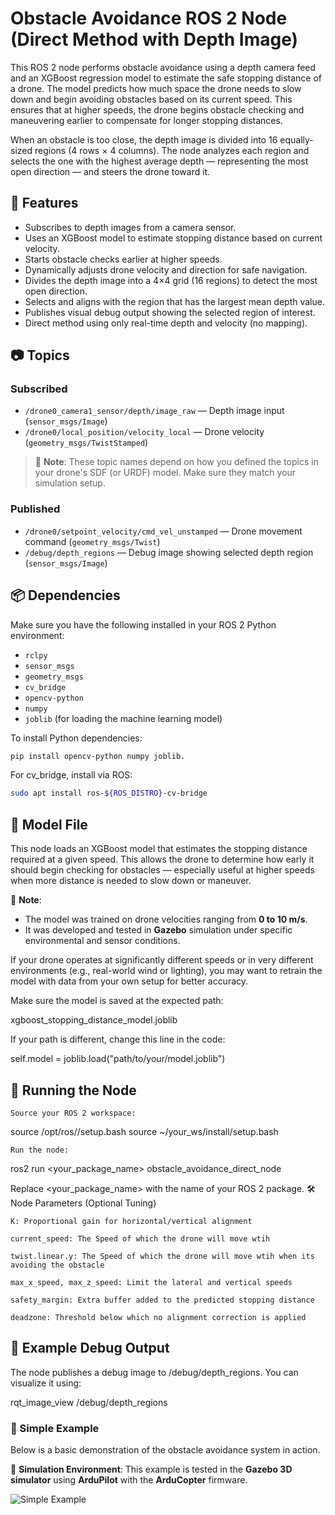 # Obstacle Avoidance ROS 2 Node (Direct Method with Depth Image)

This ROS 2 node performs obstacle avoidance using a depth camera feed and an XGBoost regression model to estimate the safe stopping distance of a drone. The model predicts how much space the drone needs to slow down and begin avoiding obstacles based on its current speed. This ensures that at higher speeds, the drone begins obstacle checking and maneuvering earlier to compensate for longer stopping distances.

When an obstacle is too close, the depth image is divided into 16 equally-sized regions (4 rows × 4 columns). The node analyzes each region and selects the one with the highest average depth — representing the most open direction — and steers the drone toward it.

## 📌 Features

- Subscribes to depth images from a camera sensor.
- Uses an XGBoost model to estimate stopping distance based on current velocity.
- Starts obstacle checks earlier at higher speeds.
- Dynamically adjusts drone velocity and direction for safe navigation.
- Divides the depth image into a 4×4 grid (16 regions) to detect the most open direction.
- Selects and aligns with the region that has the largest mean depth value.
- Publishes visual debug output showing the selected region of interest.
- Direct method using only real-time depth and velocity (no mapping).

## 📷 Topics

### Subscribed

- `/drone0_camera1_sensor/depth/image_raw` — Depth image input (`sensor_msgs/Image`)
- `/drone0/local_position/velocity_local` — Drone velocity (`geometry_msgs/TwistStamped`)

> 📝 **Note**: These topic names depend on how you defined the topics in your drone's SDF (or URDF) model. Make sure they match your simulation setup.

### Published

- `/drone0/setpoint_velocity/cmd_vel_unstamped` — Drone movement command (`geometry_msgs/Twist`)
- `/debug/depth_regions` — Debug image showing selected depth region (`sensor_msgs/Image`)

## 📦 Dependencies

Make sure you have the following installed in your ROS 2 Python environment:

- `rclpy`
- `sensor_msgs`
- `geometry_msgs`
- `cv_bridge`
- `opencv-python`
- `numpy`
- `joblib` (for loading the machine learning model)

To install Python dependencies:
```bash
pip install opencv-python numpy joblib.
```
For cv_bridge, install via ROS:
```bash
sudo apt install ros-${ROS_DISTRO}-cv-bridge
```
## 🧠 Model File

This node loads an XGBoost model that estimates the stopping distance required at a given speed. This allows the drone to determine how early it should begin checking for obstacles — especially useful at higher speeds when more distance is needed to slow down or maneuver.

📌 **Note**:  
- The model was trained on drone velocities ranging from **0 to 10 m/s**.
- It was developed and tested in **Gazebo** simulation under specific environmental and sensor conditions.

If your drone operates at significantly different speeds or in very different environments (e.g., real-world wind or lighting), you may want to retrain the model with data from your own setup for better accuracy.


Make sure the model is saved at the expected path:

xgboost_stopping_distance_model.joblib

If your path is different, change this line in the code:

self.model = joblib.load("path/to/your/model.joblib")

## 🚀 Running the Node

    Source your ROS 2 workspace:

source /opt/ros/<your-distro>/setup.bash
source ~/your_ws/install/setup.bash

    Run the node:

ros2 run <your_package_name> obstacle_avoidance_direct_node

Replace <your_package_name> with the name of your ROS 2 package.
🛠 Node Parameters (Optional Tuning)

    K: Proportional gain for horizontal/vertical alignment

    current_speed: The Speed of which the drone will move wtih

    twist.linear.y: The Speed of which the drone will move wtih when its avoiding the obstacle

    max_x_speed, max_z_speed: Limit the lateral and vertical speeds

    safety_margin: Extra buffer added to the predicted stopping distance

    deadzone: Threshold below which no alignment correction is applied


## 🧪 Example Debug Output

The node publishes a debug image to /debug/depth_regions. You can visualize it using:

rqt_image_view /debug/depth_regions

### 🚁 Simple Example

Below is a basic demonstration of the obstacle avoidance system in action.

📍 **Simulation Environment**: This example is tested in the **Gazebo 3D simulator** using **ArduPilot** with the **ArduCopter** firmware.

![Simple Example](https://github.com/user-attachments/assets/ec9d1004-d95a-4b22-b5bb-ba14ac0d94b3)
